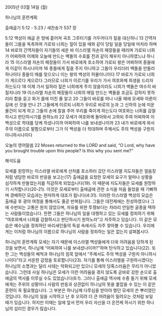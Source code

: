 2005년 03월 14일 (월)

하나님의 훈련계획



출애굽기 5:12 - 5:23 / 새찬송가 537 장


5:12 백성이 애굽 온 땅에 흩어져 곡초 그루터기를 거두어다가 짚을 대신하니 13 간역자들이 그들을 독촉하여 가로되 너희는 짚이 있을 때와 같이 당일 일을 당일에 마치라 하며 14 바로의 간역자들이 자기들의 세운 바 이스라엘 자손의 패장들을 때리며 가로되 너희가 어찌하여 어제와 오늘에 만드는 벽돌의 수효를 전과 같이 채우지 아니하였느냐 하니라 15 이스라엘 자손의 패장들이 가서 바로에게 호소하여 가로되 왕은 어찌하여 종들에게 이같이 하시나이까 16 종들에게 짚을 주지 아니하고 그들이 우리더러 벽돌을 만들라 하나이다 종들이 매를 맞으오니 이는 왕의 백성의 허물이니이다 17 바로가 가로되 너희가 게으르다 게으르다 그러므로 너희가 이르기를 우리가 가서 여호와께 희생을 드리자 하는도다 18 이제 가서 일하라 짚은 너희에게 주지 않을지라도 너희가 벽돌은 여수히 바칠지니라 19 이스라엘 자손의 패장들이 너희의 매일 만드는 벽돌을 조금도 감하지 못하리라 함을 듣고 화가 몸에 미친 줄 알고 20 그들이 바로를 떠나 나올 때에 모세와 아론이 길에 선 것을 만나 21 그들에게 이르되 너희가 우리로 바로의 눈과 그 신하의 눈에 미운 물건이 되게 하고 그들의 손에 칼을 주어 우리를 죽이게 하는도다 여호와는 너희를 감찰하시고 판단하시기를 원하노라 22 모세가 여호와께 돌아와서 고하되 주여 어찌하여 이 백성으로 학대를 당케 하셨나이까 어찌하여 나를 보내셨나이까 23 내가 바로에게 와서 주의 이름으로 말함으로부터 그가 이 백성을 더 학대하며 주께서도 주의 백성을 구원치 아니하시나이다 

오늘의 영어말씀 
22 Moses returned to the LORD and said, “O Lord, why have you brought trouble upon this people? Is this why you sent me?”

해석도움





모세를 원망하는 이스라엘 
바로에게 선처를 호소하러 갔던 이스라엘 지도자들은 얼음장처럼 냉담한 바로의 반응을 보고는(17) 출애굽을 요청한 모세의 요구가 얼마나 상황을 심각하게 만들었는지를 직감하게 되었습니다(19). 이 때문에 지도자들은 모세를 원망하기 시작합니다(20-21). 이것은 모세로부터 출애굽에 관한 소식을 처음 들었을 때 기뻐하며 경배하던 모습과는 현저하게 대조가 됩니다(4:31). 이러한 이스라엘 백성의 모습은 출애굽 후 광야 여정을 통해서도 줄곧 반복됩니다. 그들은 대전제에는 찬성하였으나 그에 수반되는 고통은 원치 않았으며, 자유를 위한 투쟁보다는 차라리 안일한 굴종을 택하는 사람들이었습니다. 한편 그들은 하나님의 일을 대행하고 있는 모세를 정죄하기 위해 “여호와께서 너희를 감찰하시고 판단하시기 원하노라”고 저주하고 있습니다. 이 같은 모습은 예수님을 정죄하던 바리새인들의 독설 속에서도 자주 찾아볼 수 있습니다. 우리에게는 이처럼 하나님의 이름으로 하나님의 사람을 정죄하는 일은 없는지 살펴봅시다. 

하나님의 훈련계획 
모세는 자기 때문에 이스라엘 백성들에게 더욱 어려움을 당하게 된 것을 보면서, 하나님께 “어찌하여 나를 보내셨나이까?”하며 탄식하고 있습니다(22). 또한 그는 백성들의 배척과 하나님의 침묵 앞에서 “주께서도 주의 백성을 구원치 아니하시나이다”라고 서운한 감정을 토로합니다(23). 자기를 통해 이스라엘을 구원하시겠다는 하나님의 소명과는 달리 사태는 악화되고만 있으니 모세의 당혹스러움은 무리가 아니었습니다. 그런데 사실 하나님은 모세가 이런 어려움을 겪지 않도록 곧바로 강한 손으로 출애굽의 역사를 이루실 수도 있었습니다(6:1). 그러나 출애굽 역사에 수종 들기 위해 모세에게는 주위의 상황이나 사람의 반응과 상관없이 하나님의 뜻을 붙잡을 수 있는 이 같은 훈련이 꼭 필요했습니다. 그 부분은 하나님께 다루심을 받아야 했던 모세의 쓴 뿌리였던 것입니다. 하나님의 일을 시작하고 난 후 오히려 더 큰 어려움이 밀려오는 것처럼 보일 때가 있습니다. 하지만 이때는 일에 앞서 먼저 우리 자신을 더 온전케 하시기 위한 하나님의 섭리인 경우가 많습니다.